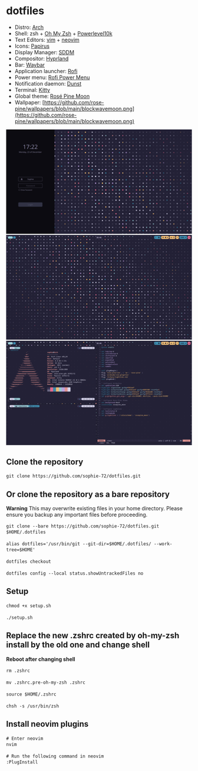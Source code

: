 # dotfiles
- Distro: [Arch](https://archlinux.org/)
- Shell: zsh + [Oh My Zsh](https://ohmyz.sh/) + [Powerlevel10k](https://github.com/romkatv/powerlevel10k)
- Text Editors: [vim](https://www.vim.org/) + [neovim](https://neovim.io/)
- Icons: [Papirus](https://github.com/PapirusDevelopmentTeam/papirus-icon-theme)
- Display Manager: [SDDM](https://github.com/sddm/sddm/)
- Compositor: [Hyprland](https://hyprland.org/)
- Bar: [Waybar](https://github.com/Alexays/Waybar)
- Application launcher: [Rofi](https://github.com/lbonn/rofi)
- Power menu: [Rofi Power Menu](https://github.com/jluttine/rofi-power-menu)
- Notification daemon: [Dunst](https://github.com/dunst-project/dunst)
- Terminal: [Kitty](https://github.com/kovidgoyal/kitty)
- Global theme: [Rosé Pine Moon](https://rosepinetheme.com/)
- Wallpaper: [https://github.com/rose-pine/wallpapers/blob/main/blockwavemoon.png](https://github.com/rose-pine/wallpapers/blob/main/blockwavemoon.png)

![](screenshots/Hyprland/SDDM.png)
![](screenshots/Hyprland/Desktop.png)
![](screenshots/Hyprland/Kitty.png)


## Clone the repository
```
git clone https://github.com/sophie-72/dotfiles.git
```

## Or clone the repository as a bare repository
**Warning**
This may overwrite existing files in your home directory. Please ensure you backup any important files before proceeding.

```
git clone --bare https://github.com/sophie-72/dotfiles.git $HOME/.dotfiles

alias dotfiles='/usr/bin/git --git-dir=$HOME/.dotfiles/ --work-tree=$HOME'

dotfiles checkout

dotfiles config --local status.showUntrackedFiles no
```

## Setup
```
chmod +x setup.sh

./setup.sh
```

## Replace the new .zshrc created by oh-my-zsh install by the old one and change shell
**Reboot after changing shell**
```
rm .zshrc

mv .zshrc.pre-oh-my-zsh .zshrc

source $HOME/.zshrc

chsh -s /usr/bin/zsh
```

## Install neovim plugins
```
# Enter neovim
nvim

# Run the following command in neovim
:PlugInstall
```
